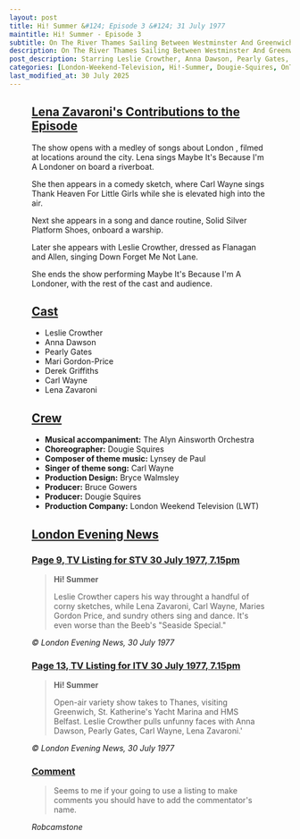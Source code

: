 ```yaml
---
layout: post
title: Hi! Summer &#124; Episode 3 &#124; 31 July 1977
maintitle: Hi! Summer - Episode 3
subtitle: On The River Thames Sailing Between Westminster And Greenwich
description: On The River Thames Sailing Between Westminster And Greenwich. Leslie Crowther, Anna Dawson, Pearly Gates, Mari Gordon-Price, Derek Griffiths, Derek Griffiths, Lena Zavaroni.
post_description: Starring Leslie Crowther, Anna Dawson, Pearly Gates, Mari Gordon-Price, Derek Griffiths, Derek Griffiths, Lena Zavaroni.
categories: [London-Weekend-Television, Hi!-Summer, Dougie-Squires, OnThisDay31July]
last_modified_at: 30 July 2025
---
```


<figure class="fig3">
<div class="CardLayout">
<div class="CardItem">
<h2 id="infobox1" class="infobox"><a href="#infobox1">Lena Zavaroni's Contributions to the Episode</a></h2>
<div class="CardItem split">
<p>The show opens with a medley of songs about London , filmed at locations around the city. Lena sings Maybe It's Because I'm A Londoner on board a riverboat.</p>
<p>She then appears in a comedy sketch, where Carl Wayne sings Thank Heaven For Little Girls while she is elevated high into the air.</p>
<p>Next she appears in a song and dance routine, Solid Silver Platform Shoes, onboard a warship.</p>
<p>Later she appears with Leslie Crowther, dressed as Flanagan and Allen, singing Down Forget Me Not Lane.</p>
<p>She ends the show performing Maybe It's Because I'm A Londoner, with the rest of the cast and audience.</p>
</div></div></div>
</figure>

<figure class="fig3">
<div class="CardLayout">
<div class="CardItem">
<h2 id="infobox2" class="infobox"><a href="#infobox2">Cast</a></h2>
<div class="CardItem split">
<ul>
<li>Leslie Crowther</li>
<li>Anna Dawson</li>
<li>Pearly Gates</li>
<li>Mari Gordon-Price</li>
<li>Derek Griffiths</li>
<li>Carl Wayne</li>
<li>Lena Zavaroni</li>
</ul>
</div></div></div>
</figure>

<figure class="fig3">
<div class="CardLayout">
<div class="CardItem">
<h2 id="infobox3" class="infobox"><a href="#infobox3">Crew</a></h2>
<div class="CardItem split">
<ul>
<li><strong>Musical accompaniment:</strong> The Alyn Ainsworth Orchestra</li>
<li><strong>Choreographer:</strong> Dougie Squires</li>
<li><strong>Composer of theme music:</strong> Lynsey de Paul</li>
<li><strong>Singer of theme song:</strong> Carl Wayne</li>
<li><strong>Production Design:</strong> Bryce Walmsley</li>
<li><strong>Producer:</strong> Bruce Gowers</li>
<li><strong>Producer:</strong> Dougie Squires</li>
<li><strong>Production Company:</strong> London Weekend Television (LWT)</li>
</ul>
</div></div></div>
</figure>

<figure class="fig3">
<div class="CardLayout">
<div class="CardItem">
<h2 id="infobox4" class="infobox"><a href="#infobox4">London Evening News</a></h2>
<div class="CardItem split">
<h3 id="infobox5" class="infobox"><a href="#infobox5">Page 9, TV Listing for STV 30 July 1977, 7.15pm</a></h3>
<blockquote>
<p><strong>Hi! Summer</strong></p>
<p>Leslie Crowther capers his way throught a handful of corny sketches, while Lena Zavaroni, Carl Wayne, Maries Gordon Price, and sundry others sing and dance. It's even worse than the Beeb's "Seaside Special."</p>
</blockquote>
<cite>&copy; London Evening News, 30 July 1977 </cite>
<h3 id="infobox6" class="infobox"><a href="#infobox6">Page 13, TV Listing for ITV 30 July 1977, 7.15pm</a></h3>
<blockquote>
<p><strong>Hi! Summer</strong></p>
<p>Open-air variety show takes to Thanes, visiting Greenwich, St. Katherine's Yacht Marina and HMS Belfast. Leslie Crowther pulls unfunny faces with Anna Dawson, Pearly Gates, Carl Wayne, Lena Zavaroni.'</p>
</blockquote>
<cite>&copy; London Evening News, 30 July 1977 </cite>
<h3 id="infobox7" class="infobox"><a href="#infobox7">Comment</a></h3>
<blockquote>
<p>Seems to me if your going to use a listing to make comments you should have to add the commentator's name.</p>
</blockquote>
<cite>Robcamstone</cite>
</div></div></div>
</figure>
